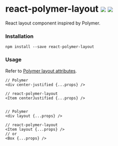 # react-polymer-layout [![](https://badge.fury.io/js/react-polymer-layout.svg)](https://www.npmjs.com/package/react-polymer-layout) [![](https://travis-ci.org/wizawu/react-polymer-layout.svg)](https://travis-ci.org/wizawu/react-polymer-layout)

React layout component inspired by Polymer.

### Installation

```
npm install --save react-polymer-layout
```

### Usage

Refer to [Polymer layout attributes](https://www.polymer-project.org/0.5/docs/polymer/layout-attrs.html).

```
// Polymer
<div center-justified {...props} />

// react-polymer-layout
<Item centerJustified {...props} />


// Polymer
<div layout {...props} />

// react-polymer-layout
<Item layout {...props} />
// or
<Box {...props} />
```
